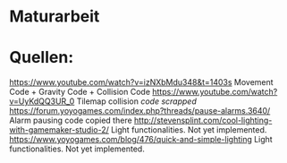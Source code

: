 # Maturarbeit
# Quellen:
https://www.youtube.com/watch?v=izNXbMdu348&t=1403s Movement Code + Gravity Code + Collision Code
https://www.youtube.com/watch?v=UyKdQQ3UR_0 Tilemap collision *code scrapped*
https://forum.yoyogames.com/index.php?threads/pause-alarms.3640/ Alarm pausing code copied there
http://stevensplint.com/cool-lighting-with-gamemaker-studio-2/ Light functionalities. Not yet implemented.
https://www.yoyogames.com/blog/476/quick-and-simple-lighting  Light functionalities. Not yet implemented.
